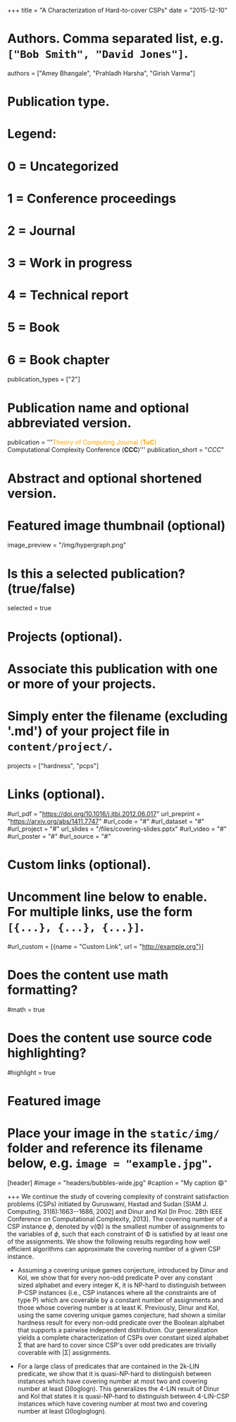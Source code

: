 +++
title = "A Characterization of Hard-to-cover CSPs"
date = "2015-12-10"

# Authors. Comma separated list, e.g. `["Bob Smith", "David Jones"]`.
authors = ["Amey Bhangale", "Prahladh Harsha", "Girish Varma"]

# Publication type.
# Legend:
# 0 = Uncategorized
# 1 = Conference proceedings
# 2 = Journal
# 3 = Work in progress
# 4 = Technical report
# 5 = Book
# 6 = Book chapter
publication_types = ["2"]
# Publication name and optional abbreviated version.
publication = '''<span style='color: orange'>Theory of Computing Journal (<b>ToC</b>)</span><br/>Computational Complexity Conference (<b>CCC</b>)'''
publication_short = "*CCC*"

# Abstract and optional shortened version.


# Featured image thumbnail (optional)
image_preview = "/img/hypergraph.png"

# Is this a selected publication? (true/false)
selected = true

# Projects (optional).
#   Associate this publication with one or more of your projects.
#   Simply enter the filename (excluding '.md') of your project file in `content/project/`.
projects = ["hardness", "pcps"]

# Links (optional).
#url_pdf =  "https://doi.org/10.1016/j.jtbi.2012.06.017"
url_preprint = "https://arxiv.org/abs/1411.7747"
#url_code = "#"
#url_dataset = "#"
#url_project = "#"
url_slides = "/files/covering-slides.pptx"
#url_video = "#"
#url_poster = "#"
#url_source = "#"

# Custom links (optional).
#   Uncomment line below to enable. For multiple links, use the form `[{...}, {...}, {...}]`.
#url_custom = [{name = "Custom Link", url = "http://example.org"}]

# Does the content use math formatting?
#math = true

# Does the content use source code highlighting?
#highlight = true

# Featured image
# Place your image in the `static/img/` folder and reference its filename below, e.g. `image = "example.jpg"`.
[header]
#image = "headers/bubbles-wide.jpg"
#caption = "My caption :smile:"

+++
We continue the study of covering complexity of constraint satisfaction problems (CSPs) initiated by Guruswami, Hastad and Sudan [SIAM J. Computing, 31(6):1663--1686, 2002] and Dinur and Kol [In Proc. 28th IEEE Conference on Computational Complexity, 2013]. The covering number of a CSP instance $\phi$, denoted by ν(Φ) is the smallest number of assignments to the variables of $\phi$, such that each constraint of Φ is satisfied by at least one of the assignments. We show the following results regarding how well efficient algorithms can approximate the covering number of a given CSP instance. 

- Assuming a covering unique games conjecture, introduced by Dinur and Kol, we show that for every non-odd predicate P over any constant sized alphabet and every integer K, it is NP-hard to distinguish between P-CSP instances (i.e., CSP instances where all the constraints are of type P) which are coverable by a constant number of assignments and those whose covering number is at least K. Previously, Dinur and Kol, using the same covering unique games conjecture, had shown a similar hardness result for every non-odd predicate over the Boolean alphabet that supports a pairwise independent distribution. Our generalization yields a complete characterization of CSPs over constant sized alphabet Σ that are hard to cover since CSP's over odd predicates are trivially coverable with |Σ| assignments. 

- For a large class of predicates that are contained in the 2k-LIN predicate, we show that it is quasi-NP-hard to distinguish between instances which have covering number at most two and covering number at least Ω(loglogn). This generalizes the 4-LIN result of Dinur and Kol that states it is quasi-NP-hard to distinguish between 4-LIN-CSP instances which have covering number at most two and covering number at least Ω(logloglogn).
